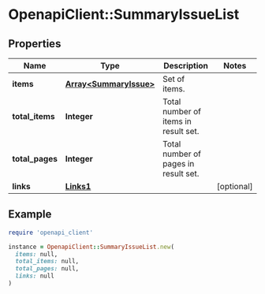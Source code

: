 # OpenapiClient::SummaryIssueList

## Properties

| Name | Type | Description | Notes |
| ---- | ---- | ----------- | ----- |
| **items** | [**Array&lt;SummaryIssue&gt;**](SummaryIssue.md) | Set of items. |  |
| **total_items** | **Integer** | Total number of items in result set. |  |
| **total_pages** | **Integer** | Total number of pages in result set. |  |
| **links** | [**Links1**](Links1.md) |  | [optional] |

## Example

```ruby
require 'openapi_client'

instance = OpenapiClient::SummaryIssueList.new(
  items: null,
  total_items: null,
  total_pages: null,
  links: null
)
```

